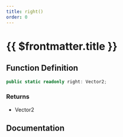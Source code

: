 ```yaml
---
title: right()
order: 0
---
```


# {{ $frontmatter.title }}

<!--@include: ./right_partial_header.md-->

## Function Definition

```ts
public static readonly right: Vector2;
```

### Returns

* Vector2

## Documentation

<!--@include: ./right_partial_footer.md-->
